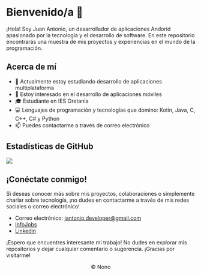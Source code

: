 # Bienvenido/a 👋

¡Hola! Soy Juan Antonio, un desarrollador de aplicaciones Andorid apasionado por la tecnología y el desarrollo de software. En este repositorio encontrarás una muestra de mis proyectos y experiencias en el mundo de la programación.

## Acerca de mí

- 🔭 Actualmente estoy estudiando desarrollo de aplicaciones multiplataforma
- 🌱 Estoy interesado en el desarrollo de aplicaciones móviles
- 🎓 Estudiante en IES Oretania
- 💻 Lenguajes de programación y tecnologías que domino: Kotin, Java, C, C++, C# y Python
- 📫 Puedes contactarme a través de correo electrónico

## Estadísticas de GitHub

<img align="center" src="https://github-readme-stats.vercel.app/api?username=nonozomber&theme=vue-dark&show_icons=true" />


## ¡Conéctate conmigo!

Si deseas conocer más sobre mis proyectos, colaboraciones o simplemente charlar sobre tecnología, ¡no dudes en contactarme a través de mis redes sociales o correo electrónico!

- Correo electrónico: jantonio.developer@gmail.com
- [InfoJobs](https://www.infojobs.net/candidate/cv/view/index.xhtml?dgv=5301786674199348314&codigo=)
- [Linkedin](https://www.linkedin.com/in/juan-antonio-bedmar-gonz%C3%A1lez-79202127b/)

¡Espero que encuentres interesante mi trabajo! No dudes en explorar mis repositorios y dejar cualquier comentario o sugerencia. ¡Gracias por visitarme!

<p align="center">
&copy; Nono
</p>


